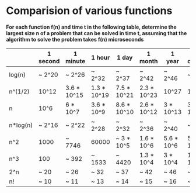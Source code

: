# Comparision of various functions
**For each function f(n) and time t in the following table, determine the largest size n of a problem that can be solved in time t, assuming that the algorithm to solve the problem takes f(n) microseconds**

|          | 1 second    | 1 minute    | 1 hour      | 1 day       | 1 month     | 1 year      | 1 century   |
|----------|-------------|-------------|-------------|-------------|-------------|-------------|-------------|
| log(n)   | ~ 2^20      | ~ 2^26      | ~ 2^32      | ~ 2^37      | ~ 2^42      | ~ 2^46      | ~ 2^53      |
| n^(1/2)  | 10^12       | 3.6 * 10^15 | 1.3 * 10^19 | 7.5 * 10^21 | 2.3 * 10^23 | 10^27       | 10^31       |
| n        | 10^6        | 6 * 10^7    | 3.6 * 10^9  | 8.6 * 10^10 | 2.6 * 10^12 | 3 * 10^13   | 3 * 10^15   |
| n*log(n) | ~ 2^16      | ~ 2^22      | ~ 2^28      | ~ 2^32      | ~ 2^36      | ~ 2^40      | ~ 2^45      |
| n^2      | 1000        | ~ 7746      | 60000       | ~ 3 * 10^5  | 1.6 * 10^6  | 5.6 * 10^6  | 5.6 * 10^7  |
| n^3      | 100         | ~ 392       | ~ 1533      | ~ 4420      | 1.3 * 10^4  | 3 * 10^4    | 1.5 * 10^5  |
| 2^n      | ~ 20        | ~ 26        | ~ 32        | ~ 37        | ~ 42        | ~ 46        | ~ 53        |
| n!       | ~ 10        | ~ 11        | ~ 13        | ~ 14        | ~ 15        | ~ 16        | ~ 18        |
